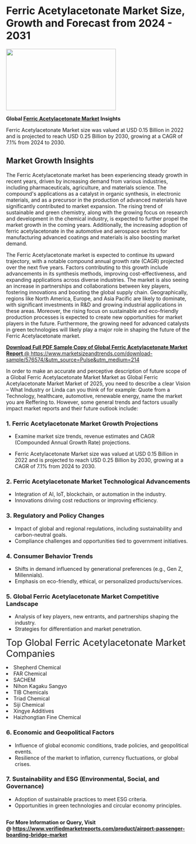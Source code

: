 <H1>Ferric Acetylacetonate Market Size, Growth and Forecast from 2024 - 2031</H1><img class="aligncenter size-medium wp-image-584254" src="https://thirdeyenews.in/wp-content/uploads/2024/09/Global-Market-Research-300x168.jpeg" alt="" width="300" height="168" /><p><strong>Global&nbsp;<a href="https://www.marketsizeandtrends.com/download-sample/576574/&amp;utm_source=Pulse&amp;utm_medium=214">Ferric Acetylacetonate Market</a> Insights</strong></p><p>Ferric Acetylacetonate Market size was valued at USD 0.15 Billion in 2022 and is projected to reach USD 0.25 Billion by 2030, growing at a CAGR of 7.1% from 2024 to 2030.</p><p><h2>Market Growth Insights</h2> <p>The Ferric Acetylacetonate market has been experiencing steady growth in recent years, driven by increasing demand from various industries, including pharmaceuticals, agriculture, and materials science. The compound's applications as a catalyst in organic synthesis, in electronic materials, and as a precursor in the production of advanced materials have significantly contributed to market expansion. The rising trend of sustainable and green chemistry, along with the growing focus on research and development in the chemical industry, is expected to further propel the market growth in the coming years. Additionally, the increasing adoption of ferric acetylacetonate in the automotive and aerospace sectors for manufacturing advanced coatings and materials is also boosting market demand.</p> <p><a href="#"></a></p> <p>The Ferric Acetylacetonate market is expected to continue its upward trajectory, with a notable compound annual growth rate (CAGR) projected over the next five years. Factors contributing to this growth include advancements in its synthesis methods, improving cost-effectiveness, and expanding applications across diverse industries. The market is also seeing an increase in partnerships and collaborations between key players, fostering innovations and boosting the global supply chain. Geographically, regions like North America, Europe, and Asia Pacific are likely to dominate, with significant investments in R&D and growing industrial applications in these areas. Moreover, the rising focus on sustainable and eco-friendly production processes is expected to create new opportunities for market players in the future. Furthermore, the growing need for advanced catalysts in green technologies will likely play a major role in shaping the future of the Ferric Acetylacetonate market.</p> <p><a href="#"></p><p><span class=""><strong>Download Full PDF Sample Copy of Global Ferric Acetylacetonate Market Report</strong> @ <a href="https://www.marketsizeandtrends.com/download-sample/576574/&amp;utm_source=Pulse&amp;utm_medium=214" target="_blank">https://www.marketsizeandtrends.com/download-sample/576574/&amp;utm_source=Pulse&amp;utm_medium=214</a></span></p><p>In order to make an accurate and perceptive description of future scope of a Global&nbsp;Ferric Acetylacetonate Market Market as Global&nbsp;Ferric Acetylacetonate Market Market of 2025, you need to describe a clear Vision &ndash; What Industry or Linda can you think of for example: Quote from a Technology, healthcare, automotive, renewable energy, name the market you are Reffering to. However, some general trends and factors usually impact market reports and their future outlook include:</p><h3>1.&nbsp;<strong>Ferric Acetylacetonate Market Growth Projections</strong></h3><ul><li>Examine market size trends, revenue estimates and CAGR (Compounded Annual Growth Rate) projections.</li><li><p>Ferric Acetylacetonate Market size was valued at USD 0.15 Billion in 2022 and is projected to reach USD 0.25 Billion by 2030, growing at a CAGR of 7.1% from 2024 to 2030.</p></li></ul><h3>2.&nbsp;<strong>Ferric Acetylacetonate Market Technological Advancements</strong></h3><ul><li>Integration of AI, IoT, blockchain, or automation in the industry.</li><li>Innovations driving cost reductions or improving efficiency.</li></ul><h3>3.&nbsp;<strong>Regulatory and Policy Changes</strong></h3><ul><li>Impact of global and regional regulations, including sustainability and carbon-neutral goals.</li><li>Compliance challenges and opportunities tied to government initiatives.</li></ul><h3>4.&nbsp;<strong>Consumer Behavior Trends</strong></h3><ul><li>Shifts in demand influenced by generational preferences (e.g., Gen Z, Millennials).</li><li>Emphasis on eco-friendly, ethical, or personalized products/services.</li></ul><h3>5.&nbsp;<strong>Global Ferric Acetylacetonate Market Competitive Landscape</strong></h3><ul><li>Analysis of key players, new entrants, and partnerships shaping the industry.</li><li>Strategies for differentiation and market penetration.</li></ul><p data-pm-slice="1 1 []"><span style="color: inherit; font-family: inherit; font-size: 25px;">Top Global Ferric Acetylacetonate Market Companies</span></p><div class="" data-test-id=""><p><li>Shepherd Chemical</li><li> FAR Chemical</li><li> SACHEM</li><li> Nihon Kagaku Sangyo</li><li> TIB Chemicals</li><li> Triad Chemical</li><li> Siji Chemical</li><li> Xingye Additives</li><li> Haizhongtian Fine Chemical</li></p></div><h3>6.&nbsp;<strong>Economic and Geopolitical Factors</strong></h3><ul><li>Influence of global economic conditions, trade policies, and geopolitical events.</li><li>Resilience of the market to inflation, currency fluctuations, or global crises.</li></ul><h3>7.&nbsp;<strong>Sustainability and ESG (Environmental, Social, and Governance)</strong></h3><ul><li>Adoption of sustainable practices to meet ESG criteria.</li><li>Opportunities in green technologies and circular economy principles.</li></ul><h2><strong style="font-size: 14px;">For More Information or Query, Visit @&nbsp;</strong><a style="background-color: #ffffff; font-size: 14px;" href="https://www.marketsizeandtrends.com/report/ferric-acetylacetonate-market/" target="_blank">https://www.verifiedmarketreports.com/product/airport-passenger-boarding-bridge-market</a></h2>
